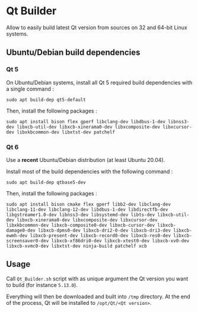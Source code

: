# Qt Builder

Allow to easily build latest Qt version from sources on 32 and 64-bit Linux systems.

## Ubuntu/Debian build dependencies

### Qt 5

On Ubuntu/Debian systems, install all Qt 5 required build dependencies with a single command :
```
sudo apt build-dep qt5-default
```

Then, install the following packages :
```
sudo apt install bison flex gperf libclang-dev libdbus-1-dev libnss3-dev libxcb-util-dev libxcb-xinerama0-dev libxcomposite-dev libxcursor-dev libxkbcommon-dev libxtst-dev patchelf
```

### Qt 6

Use a **recent** Ubuntu/Debian distribution (at least Ubuntu 20.04).

Install most of the build dependencies with the following command :
```
sudo apt build-dep qtbase5-dev
```

Then, install the following packages :
```
sudo apt install bison cmake flex gperf libb2-dev libclang-dev libclang-11-dev libclang-12-dev libdbus-1-dev libdirectfb-dev libgstreamer1.0-dev libnss3-dev libsystemd-dev libts-dev libxcb-util-dev libxcb-xinerama0-dev libxcomposite-dev libxcursor-dev libxkbcommon-dev libxcb-composite0-dev libxcb-cursor-dev libxcb-damage0-dev libxcb-dpms0-dev libxcb-dri2-0-dev libxcb-dri3-dev libxcb-ewmh-dev libxcb-present-dev libxcb-record0-dev libxcb-res0-dev libxcb-screensaver0-dev libxcb-xf86dri0-dev libxcb-xtest0-dev libxcb-xv0-dev libxcb-xvmc0-dev libxtst-dev ninja-build patchelf xcb
```

## Usage

Call `Qt_Builder.sh` script with as unique argument the Qt version you want to build (for instance `5.13.0`).  
  
Everything will then be downloaded and built into `/tmp` directory. At the end of the process, Qt will be installed to `/opt/Qt/<Qt version>`.
